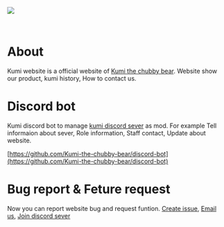 [![](https://i.imgur.com/kDjrHaG.png)](https://kumithechubbybear.netlify.app/)
<br />



<br />

# About
Kumi website is a official website of [Kumi the chubby bear](https://www.facebook.com/KumiTheChubbyBear/). Website show our product, kumi history, How to contact us.

# Discord bot
Kumi discord bot to manage [kumi discord sever](https://discord.gg/9hugsVujBx) as mod. For example Tell informaion about sever, Role information, Staff contact, Update about website.

[https://github.com/Kumi-the-chubby-bear/discord-bot](https://github.com/Kumi-the-chubby-bear/discord-bot)

# Bug report & Feture request
Now you can report website bug and request funtion. [Create issue](https://github.com/Kumi-the-chubby-bear/New-KumiWeb/issues), [Email us](mailto:kumithechubbybearwebsite@gmail.com), [Join discord sever](https://discord.gg/9hugsVujBx)


